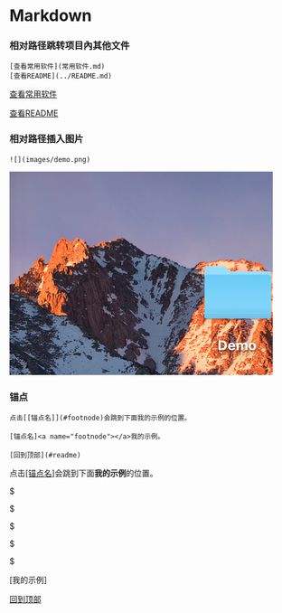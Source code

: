 # Markdown 

### 相对路径跳转项目內其他文件

```
[查看常用软件](常用软件.md)
[查看README](../README.md)
```

[查看常用软件](常用软件.md)

[查看README](../README.md)

### 相对路径插入图片

```
![](images/demo.png)
```

![](../images/demo.png)

### 锚点

```
点击[[锚点名]](#footnode)会跳到下面我的示例的位置。

[锚点名]<a name="footnode"></a>我的示例。

[回到顶部](#readme)
```

点击[[锚点名]](#footnode)会跳到下面**我的示例**的位置。

$

$

$

$

$

[我的示例]<a name="footnode"></a>

[回到顶部](#markdown)